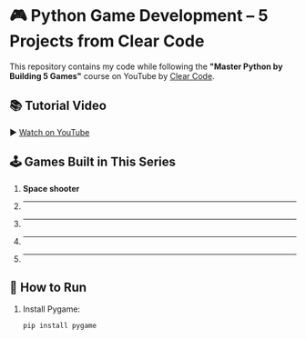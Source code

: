 # 🎮 Python Game Development – 5 Projects from Clear Code

This repository contains my code while following the **"Master Python by Building 5 Games"** course on YouTube by [Clear Code](https://www.youtube.com/@ClearCode).

## 📚 Tutorial Video
▶️ [Watch on YouTube](https://youtu.be/8OMghdHP-zs)

## 🕹️ Games Built in This Series
1. **Space shooter**
2. ****
3. ****
4. ****
5. ****

## 🚀 How to Run
1. Install Pygame:
   ```bash
   pip install pygame
   
